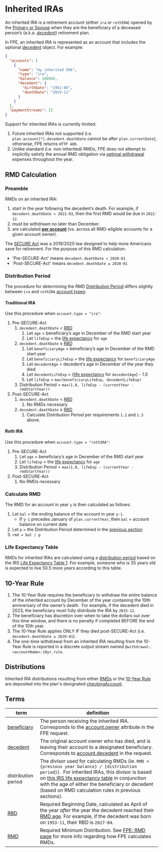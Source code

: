 # Inherited IRAs

An inherited IRA is a retirement account (either `ira` or `rothIRA`) opened by the [Primary or Spouse](datatypes.md#plan) when they are the beneficiary of a deceased person’s (a.k.a. _[decedent](https://www.investopedia.com/terms/d/decedent.asp)_) retirement plan.

In FPE, an inherited IRA is represented as an account that includes the optional [decedent](datatypes.md#decedent) object.  For example:

```json
{
  "accounts": [
    {
      "name": "my inherited IRA", 
      "type": "ira",
      "balance": 100000,
      "decedent": {
        "birthDate": "1951-06",
        "deathDate": "2019-11"
      }
    }
  ],
  "paymentStreams": []
}
```

Support for inherited IRAs is currently limited:

1. Future inherited IRAs not supported (i.e. `plan.account[*].decedent.deathDate` cannot be after `plan.currentDate`); otherwise, FPE returns `HTTP 400`.
1. Unlike standard (i.e. non-inherited) RMDs, FPE does not attempt to implicitly satisfy the annual RMD obligation via [optimal withdrawal](optimal_withdraw.md) expenses throughout the year.


## RMD Calculation

### Preamble

RMDs on an inherited IRA:

1. start in the year following the decedent’s death.  For example, if `decedent.deathDate = 2021-03`, then the first RMD would be due in `2022-12`.
1. must be withdrawn no later than December.
1. are calculated <u>**per account**</u> (vs. across all RMD-eligible accounts for a given account owner).

The [SECURE Act](https://www.investopedia.com/secure-act-4688468) was a 2019/2020 law designed to help more Americans save for retirement.  For the purpose of this RMD calculation:

- 'Pre-SECURE-Act' means `decedent.deathDate < 2020-01`
- 'Post-SECURE-Act' means `decedent.deathDate ≥ 2020-01`

### Distribution Period

The procedure for determining the RMD [Distribution Period](#terms) differs slightly between `ira` and `rothIRA` [account types](datatypes.md#accounttype):

#### Traditional IRA

Use this procedure when `account.type = "ira"`:

1. Pre-SECURE-Act
    1. `decedent.deathDate` < [RBD](#terms)
        1. Let `age` = beneficiary’s age in December of the RMD start year
        1. Let `lifeExp` = the [life expectancy](#life-expectancy-table) for `age`
    1. `decedent.deathDate` ≥ [RBD](#terms)
        1. Let `beneficiaryAge` = beneficiary’s age in December of the RMD start year
        1. Let `beneficiaryLifeExp` = the [life expectancy](#life-expectancy-table) for `beneficiaryAge`
        1. Let `decedentAge` = decedent’s age in December of the year they died
        1. Let `decedentLifeExp` = {[life expectancy](#life-expectancy-table) for `decedentAge`} - 1.0
        1. Let `lifeExp` = `max(beneficiaryLifeExp, decedentLifeExp)`
    1. Distribution Period = `max(1.0, lifeExp - (currentYear - rmdStartYear))`
1. Post-SECURE-Act
    1. `decedent.deathDate` < [RBD](#terms)
        1. No RMDs necessary
    1. `decedent.deathDate` ≥ [RBD](#terms)
        1. Calculate Distribution Period per requirements `1.2` and `1.3` above.

#### Roth IRA

Use this procedure when `account.type = "rothIRA"`:

1. Pre-SECURE-Act
    1. Let `age` = beneficiary’s age in December of the RMD start year
    1. Let `lifeExp` = the [life expectancy](#life-expectancy-table) for `age`
    1. Distribution Period = `max(1.0, lifeExp - (currentYear - rmdStartYear))`
1. Post-SECURE-Act
    1. No RMDs necessary

### Calculate RMD

The RMD for an account in year `y` is then calculated as follows:

1. Let `bal` = the ending balance of the account in year `y-1`.
    - If `y-1` precedes January of `plan.currentYear`, then `bal` = account balance on current date
1. Let `p` = the Distribution Period determined in the [previous section](#distribution-period)
1. `rmd = bal / p`

### Life Expectancy Table

RMDs for inherited IRAs are calculated using a [distribution period](#terms) based on the IRS [Life Expectancy Table 1](https://www.irs.gov/publications/p590b#en_US_2023_publink100089977).  For example, someone who is 35 years old is expected to live 50.5 more years according to this table.


## 10-Year Rule

1. The 10-Year Rule requires the beneficiary to withdraw the entire balance of the inherited account by December of the year containing the 10th anniversary of the owner’s death.  For example, if the decedent died in 2023, the beneficiary must fully distribute the IRA by `2033-12`.
1. The beneficiary has discretion over when to take the dollars out over this time window, and there is no penalty if completed BEFORE the end of the 10th year.
1. The 10-Year Rule applies ONLY IF they died post-SECURE-Act (i.e. `decedent.deathDate ≥ 2020-01`).
1. The one-time withdrawal from an inherited IRA resulting from the 10-Year Rule is reported in a discrete output stream named `@withdrawal:<accountName>:10yr_rule`.


## Distributions

Inherited IRA distributions resulting from either [RMDs](#rmd-calculation) or the [10-Year Rule](#10-year-rule) are deposited into the plan's designated [checkingAccount](datatypes.md#cashflow).


## Terms

| term         | definition |
| ------------ | ---------- |
| [beneficiary](https://www.investopedia.com/terms/b/beneficiary.asp) | The person receiving the inherited IRA. Corresponds to the [account.owner](datatypes.md#account) attribute in the FPE request. |
| [decedent](https://www.investopedia.com/terms/d/decedent.asp) | The original account owner who has died, and is leaving their account to a designated beneficiary. Corresponds to [account.decedent](datatypes.md#decedent) in the request. |
| distribution period | The divisor used for calculating RMDs (ie. `RMD = {previous year balance} / {distribution period}`).  For inherited IRAs, this divisor is based on [this IRS life expectancy table](#life-expectancy-table) in conjunction with the age of either the beneficiary or decedent (based on RMD calculation rules in previous sections). |
| [RBD](https://www.investopedia.com/terms/r/requiredbeginningdate.asp) | Required Beginning Date, calculated as April of the year _after_ the year the decedent reached their [RMD age](rmd.md#rmd-age).  For example, if the decedent was born on `1953-11`, their RBD is `2027-04`. |
| [RMD](https://www.investopedia.com/terms/r/requiredminimumdistribution.asp) | Required Minimum Distribution.  See [FPE: RMD page](rmd.md) for more info regarding how FPE calculates RMDs. |
